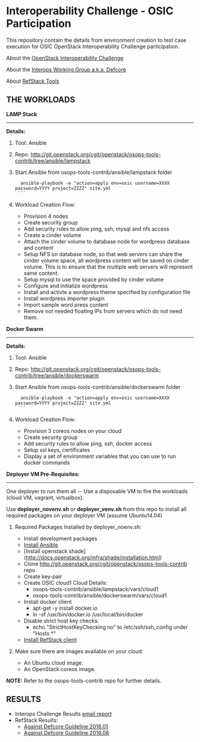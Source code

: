 Interoperability Challenge - OSIC Participation
===============================================

This repository contain the details from environment creation to test case
execution for OSIC OpenStack Interoperability Challenge participation.

About the [OpenStack Interoperability Challenge](https://wiki.openstack.org/wiki/Interop_Challenge)

About the [Interops Working Group a.k.a. Defcore](https://wiki.openstack.org/wiki/Governance/DefCoreCommittee)

About [RefStack Tools](https://wiki.openstack.org/wiki/RefStack)


THE WORKLOADS
---------

**LAMP Stack**
**********

**Details:**

1. Tool: Ansible
2. Repo: http://git.openstack.org/cgit/openstack/osops-tools-contrib/tree/ansible/lampstack
3. Start Ansible from osops-tools-contrib/ansible/lampstack folder

      ```        
        ansible-playbook -e "action=apply env=osic username=XXXX password=YYYY project=ZZZZ" site.yml
       ```

4. Workload Creation Flow: 

   * Provision 4 nodes
   * Create security group
   * Add security rules to allow ping, ssh, mysql and nfs access
   * Create a cinder volume
   * Attach the cinder volume to database node for wordpress database and content
   * Setup NFS on database node, so that web servers can share the cinder
     volume space, all wordpress content will be saved on cinder volume.
     This is to ensure that the multiple web servers will represent same
     content.
   * Setup mysql to use the space provided by cinder volume
   * Configure and initialize wordpress
   * Install and activte a wordpress theme specified by configuration file
   * Install wordpress importer plugin
   * Import sample word press content
   * Remove not needed floating IPs from servers which do not need them.


**Docker Swarm**
**********

**Details:**

1. Tool: Ansible
2. Repo: http://git.openstack.org/cgit/openstack/osops-tools-contrib/tree/ansible/dockerswarm
3. Start Ansible from osops-tools-contrib/ansible/dockerswarm folder

      ```        
        ansible-playbook -e "action=apply env=osic username=XXXX password=YYYY project=ZZZZ" site.yml
       ```

4. Workload Creation Flow: 
   * Provision 3 coreos nodes on your cloud
   * Create security group
   * Add security rules to allow ping, ssh, docker access
   * Setup ssl keys, certificates
   * Display a set of environment variables that you can use to run docker commands


**Deployer VM Pre-Requisites:**
**********

One deployer to run them all -- Use a disposable VM to fire the workloads (cloud VM, vagrant, virtualbox).

Use **deployer_novenv.sh** or **deployer_venv.sh** from this repo to install all required packages on your deployer VM (assume Ubuntu14.04)

1. Required Packages Installed by deployer_noenv.sh:
    * Install development packages
    * [Install Ansible](http://docs.ansible.com/ansible/intro_installation.html)
    * [Install openstack shade] (http://docs.openstack.org/infra/shade/installation.html)
    * Clone  http://git.openstack.org/cgit/openstack/osops-tools-contrib repo
    * Create key-pair
    * Create OSIC cloud1 Cloud Details:
       * osops-tools-contrib/ansible/lampstack/vars/cloud1
       * osops-tools-contrib/ansible/dockerswarm/vars/cloud1
    * Install docker client
        * apt-get -y install docker.io
        * ln -sf /usr/bin/docker.io /usr/local/bin/docker
    * Disable strict host key checks:
        * echo "StrictHostKeyChecking no" to /etc/ssh/ssh_config under "Hosts *"
    * [Install RefStack client](https://github.com/openstack/refstack-client)

2. Make sure there are images available on your cloud:
    * An Ubuntu cloud image.
    * An OpenStack coreos image.

**NOTE:** Refer to the osops-tools-contrib repo for further details.


RESULTS
--------

* Interops Challenge Results [email report](http://lists.openstack.org/pipermail/defcore-committee/2016-October/001286.html)
* RefStack Results:
    * [Against Defcore Guideline 2016.01](https://refstack.openstack.org/#/results/c66d2ded-7b26-4e0e-8efa-dbbcd5a1526b)
    * [Against Defcore Guideline 2016.08](https://refstack.openstack.org/#/results/a25bb6b0-82f7-4102-9eb0-dcb86b876cf8)

